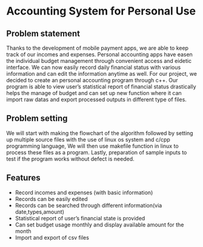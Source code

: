 # Accounting System for Personal Use

## Problem statement
Thanks to the development of mobile payment apps, we are able to keep track of our incomes and expenses. Personal accounting apps have easen the individual budget management through convenient access and eidetic interface. We can now easily record daily financial status with various information and can edit the information anytime as well. For our project, we decided to create an personal accounting program through c++.  Our program is able to view user’s statistical report of financial status drastically helps the manage of budget and can set up new function where it can import raw datas and export processed outputs in different type of files.   

## Problem setting

We will start with making the flowchart of the algorithm followed by setting up multiple source files with the use of linux os system and c/cpp programming language, We will then use makefile function in linux to process these files as a program. Lastly, preparation of sample inputs to test if the program works without defect is needed.

## Features

- Record incomes and expenses (with basic information)
- Records can be easily edited
- Records can be searched through different information(via date,types,amount)
- Statistical report of user’s financial state is provided
- Can set budget usage monthly and display available amount for the month 
- Import and export of csv files

 

